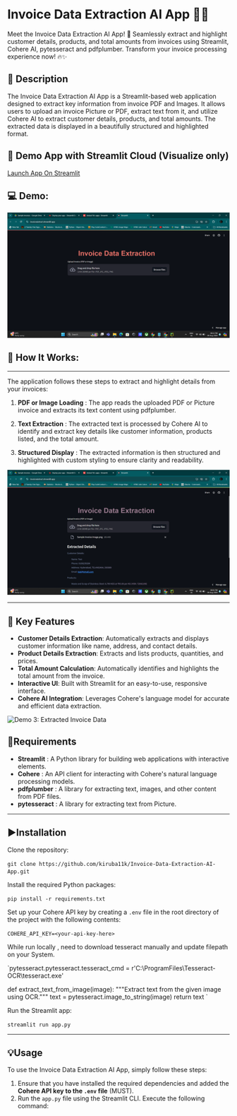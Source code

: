 # Invoice Data Extraction AI App 🧾🤖

Meet the Invoice Data Extraction AI App! 🚀 Seamlessly extract and highlight customer details, products, and total amounts from invoices using Streamlit, Cohere AI, pytesseract and pdfplumber. Transform your invoice processing experience now! 🔥✨

## 📝 Description
The Invoice Data Extraction AI App is a Streamlit-based web application designed to extract key information from invoice PDF and Images. It allows users to upload an invoice Picture or PDF, extract text from it, and utilize Cohere AI to extract customer details, products, and total amounts. The extracted data is displayed in a beautifully structured and highlighted format.

## 📢 Demo App with Streamlit Cloud (Visualize only)

[Launch App On Streamlit](https://invoiceaixtract.streamlit.app/)

## 💻 Demo:
![Demo 1: Invoice Data Extraction Output](img/invoicepic1.png)

## 🎯 How It Works:
------------


The application follows these steps to extract and highlight details from your invoices:

1. **PDF or Image Loading** : The app reads the uploaded PDF or Picture invoice and extracts its text content using pdfplumber.

2. **Text Extraction** : The extracted text is processed by Cohere AI to identify and extract key details like customer information, products listed, and the total amount.

3. **Structured Display** : The extracted information is then structured and highlighted with custom styling to ensure clarity and readability.

![Demo 2: Invoice Data Extraction Output](img/invoicepic2.png)

--- 
## 🎯 Key Features

- **Customer Details Extraction**: Automatically extracts and displays customer information like name, address, and contact details.
- **Product Details Extraction**: Extracts and lists products, quantities, and prices.
- **Total Amount Calculation**: Automatically identifies and highlights the total amount from the invoice.
- **Interactive UI**: Built with Streamlit for an easy-to-use, responsive interface.
- **Cohere AI Integration**: Leverages Cohere's language model for accurate and efficient data extraction.

![Demo 3: Extracted Invoice Data](img/invoicepic3.png)

## 🌟Requirements

- **Streamlit** : A Python library for building web applications with interactive elements.
- **Cohere** : An API client for interacting with Cohere's natural language processing models.
- **pdfplumber** : A library for extracting text, images, and other content from PDF files.
- **pytesseract** : A library for extracting text from Picture.

--- 

## ▶️Installation

Clone the repository:

`git clone https://github.com/kiruba11k/Invoice-Data-Extraction-AI-App.git`

Install the required Python packages:

`pip install -r requirements.txt`

Set up your Cohere API key by creating a `.env` file in the root directory of the project with the following contents:

`COHERE_API_KEY=<your-api-key-here>`

While run locally , need to download tesseract manually and update filepath on your System.

`pytesseract.pytesseract.tesseract_cmd = r'C:\ProgramFiles\Tesseract-OCR\tesseract.exe'


def extract_text_from_image(image):
    """Extract text from the given image using OCR."""
    text = pytesseract.image_to_string(image)
    return text
`

Run the Streamlit app:

`streamlit run app.py`

---

## 💡Usage

To use the Invoice Data Extraction AI App, simply follow these steps:

1. Ensure that you have installed the required dependencies and added the **Cohere API key to the `.env` file** (MUST).
2. Run the `app.py` file using the Streamlit CLI. Execute the following command:
